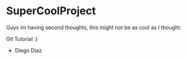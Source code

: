 # SuperCoolProject



Guys im having second thoughts, this might not be as cool as I thought.

Git Tutorial :)

- Diego Diaz


